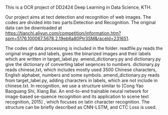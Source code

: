 This is a OCR project of DD2424 Deep Learning in Data Science, KTH.

Our project aims at tect detection and recognition of web images. The codes are divided into two parts:Detection and Recognition. The original data can be downloaded at https://tianchi.aliyun.com/competition/information.htm?spm=5176.100067.5678.2.19eb6a80Ptr3SM&raceId=231651.

The codes of data processing is included in the folder. readfile.py reads the original images and labels, gives the binarized images and their labels which are written in target_label.py. amend_dictionary.py and dictionary.py give the dictionary of converting label seqences to numbers. dictionary.py reads chinese,txt, which includes mostly used 3500 Chinese characters, English alphabet, numbers and some symbols. amend_dictionary.py reads from target_label.py, adding characters in labels, which are not include in chinese.txt.
In recognition, we use a structure similar to  [Cong Yao Baoguang Shi, Xiang Bai.  An end-to-end trainable neural network for image-based se-quence recognition and its application to scene text recognition, 2015] , which focuses on latin character recognition. The structure can be briefly described as CNN-LSTM, and CTC Loss is used.
